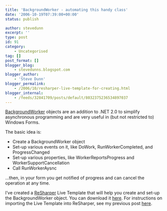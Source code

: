 ```yaml
---
title: 'BackgroundWorker - automating this handy class'
date: '2006-10-19T07:39:00+00:00'
status: publish

author: stevedunn
excerpt: ''
type: post
id: 91
category:
    - Uncategorised
tag: []
post_format: []
blogger_blog:
    - stevedunns.blogspot.com
blogger_author:
    - 'Steve Dunn'
blogger_permalink:
    - /2006/10/resharper-live-template-for-creating.html
blogger_internal:
    - /feeds/32841709/posts/default/8032375236534897037
---
```

[BackgroundWorker](http://msdn2.microsoft.com/en-us/library/system.componentmodel.backgroundworker.aspx) objects are an addition to .NET 2.0 to simplify asynchronous programming and are very useful in (but not restricted to) Windows Forms.

The basic idea is:

- Create a BackgroundWorker object
- Set-up various events on it, like DoWork, RunWorkerCompleted, and ProgressChanged
- Set-up various properties, like WorkerReportsProgress and WorkerSupportCancellation
- Call RunWorkerAysnc

…then, in your form you get notified of progress and can cancel the operation at any time.

I’ve created a [ReSharper](http://www.jetbrains.com/resharper/) Live Template that will help you create and set-up the BackgroundWorker object. You can download it [here](http://files.dunnhq.com/backgroundWorkerLiveTemplate.xml). For instructions on importing the Live Template into ReSharper, see my previous post [here](http://stevedunns.blogspot.com/2006/10/resharper-live-templates-for-validating.html).